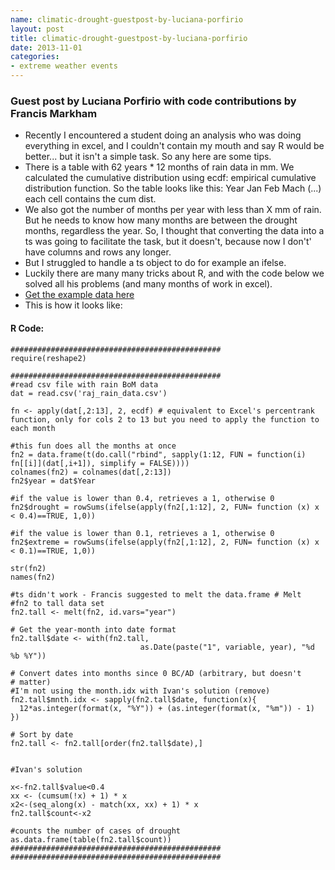 ```yaml
---
name: climatic-drought-guestpost-by-luciana-porfirio
layout: post
title: climatic-drought-guestpost-by-luciana-porfirio
date: 2013-11-01
categories:
- extreme weather events
---
```


### Guest post by Luciana Porfirio with code contributions by Francis Markham

- Recently I encountered a student doing an analysis who was doing everything in excel, and I couldn't contain my mouth and say R would be better... but it isn't a simple task. So any here are some tips.
- There is a table with 62 years * 12 months of rain data in mm. We calculated the cumulative distribution using ecdf: empirical cumulative distribution function. So the table looks like this: Year Jan Feb Mach (...) each cell contains the cum dist.
- We also got the number of months per year with less than X mm of rain. But he needs to know how many months  are between the drought months, regardless the year. So, I thought that converting the data into a ts was going to facilitate the task, but it doesn't, because now I don't' have columns and rows any longer.
- But I struggled to handle a ts object to do for example an ifelse.
- Luckily there are many many tricks about R, and with the code below we solved all his problems (and many months of work in excel).
- [Get the example data here](/data/raj_rain_data.csv)
- This is how it looks like:

#### R Code:
     
    ###############################################
    require(reshape2)

    ###############################################
    #read csv file with rain BoM data
    dat = read.csv('raj_rain_data.csv')

    fn <- apply(dat[,2:13], 2, ecdf) # equivalent to Excel's percentrank function, only for cols 2 to 13 but you need to apply the function to each month
     
    #this fun does all the months at once
    fn2 = data.frame(t(do.call("rbind", sapply(1:12, FUN = function(i) fn[[i]](dat[,i+1]), simplify = FALSE))))
    colnames(fn2) = colnames(dat[,2:13])
    fn2$year = dat$Year
     
    #if the value is lower than 0.4, retrieves a 1, otherwise 0
    fn2$drought = rowSums(ifelse(apply(fn2[,1:12], 2, FUN= function (x) x < 0.4)==TRUE, 1,0))
     
    #if the value is lower than 0.1, retrieves a 1, otherwise 0
    fn2$extreme = rowSums(ifelse(apply(fn2[,1:12], 2, FUN= function (x) x < 0.1)==TRUE, 1,0))
     
    str(fn2)
    names(fn2)
     
    #ts didn't work - Francis suggested to melt the data.frame # Melt
    #fn2 to tall data set
    fn2.tall <- melt(fn2, id.vars="year")
     
    # Get the year-month into date format
    fn2.tall$date <- with(fn2.tall,
                                 as.Date(paste("1", variable, year), "%d %b %Y"))
     
    # Convert dates into months since 0 BC/AD (arbitrary, but doesn't
    # matter)
    #I'm not using the month.idx with Ivan's solution (remove)
    fn2.tall$mnth.idx <- sapply(fn2.tall$date, function(x){
      12*as.integer(format(x, "%Y")) + (as.integer(format(x, "%m")) - 1)
    })
     
    # Sort by date
    fn2.tall <- fn2.tall[order(fn2.tall$date),]
     
     
    #Ivan's solution
     
    x<-fn2.tall$value<0.4
    xx <- (cumsum(!x) + 1) * x
    x2<-(seq_along(x) - match(xx, xx) + 1) * x
    fn2.tall$count<-x2
     
    #counts the number of cases of drought
    as.data.frame(table(fn2.tall$count))
    ###############################################
    ###############################################

